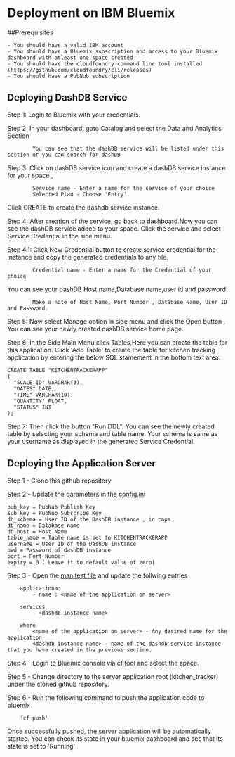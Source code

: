 # Deployment on IBM Bluemix

##Prerequisites

    - You should have a valid IBM account
    - You should have a Bluemix subscription and access to your Bluemix dashboard with atleast one space created
    - You should have the cloudfoundry command line tool installed
    (https://github.com/cloudfoundry/cli/releases)
    - You should have a PubNub subscription

## Deploying DashDB Service

Step 1: Login to Bluemix with your credentials.

Step 2: In your dashboard, goto Catalog and select the Data and Analytics Section
			
			You can see that the dashDB service will be listed under this section or you can search for dashDB 

Step 3: Click on dashDB service icon and create a dashDB service instance for your space ,
		
			Service name - Enter a name for the service of your choice
			Selected Plan - Choose 'Entry'.

Click CREATE to create the dashdb service instance.

Step 4: After creation of the service, go back to dashboard.Now you can see the dashDB service added to your space. Click the service and select Service Credential in the side menu.

Step 4.1: Click New Credential button to create service credential for the instance and copy the generated credentials to any file.

			Credential name - Enter a name for the Credential of your choice

You can see your dashDB Host name,Database name,user id and password.

    		Make a note of Host Name, Port Number , Database Name, User ID and Password.

Step 5: Now select Manage option in side menu and click the Open button , You can see your newly created dashDB service home page.

Step 6: In the Side Main Menu click Tables,Here you can create the table for this application.
		Click 'Add Table' to create the table for kitchen tracking application by entering the below SQL stamement in the bottom text area.
		
    CREATE TABLE "KITCHENTRACKERAPP" 
    (
      "SCALE_ID" VARCHAR(3),
      "DATES" DATE,
      "TIME" VARCHAR(10),
      "QUANTITY" FLOAT,
      "STATUS" INT 
    );



Step 7: Then click the button "Run DDL".
		You can see the newly created table by selecting your schema and table name. Your schema is same as your username as displayed in the generated Service Credential.


## Deploying the Application Server

Step 1 - Clone this github repository

Step 2 - Update the parameters in the [config.ini](kitchen_tracker/config.ini)

	pub_key = PubNub Publish Key
	sub_key = PubNub Subscribe Key
	db_schema = User ID of the DashDB instance , in caps
	db_name = Database name
	db_host = Host Name
	table_name = Table name is set to KITCHENTRACKERAPP
	username = User ID of the DashDB instance
	pwd = Password of dashDB instance
	port = Port Number
	expiry = 0 ( Leave it to default value of zero)
	

Step 3 - Open the [manifest file](https://github.com/shyampurk/kitchen-tracker/blob/master/kitchen_tracker/manifest.yml) and update the follwing entries

		applicationa:
			- name : <name of the application on server>
	
		services
			- <dashdb instance name>

		where 
			<name of the application on server> - Any desired name for the application
			<dashdb instance name> - name of the dashdb service instance that you have created in the previous section.


Step 4 - Login to Bluemix console via cf tool and select the space.

Step 5 - Change directory to the server application root (kitchen_tracker) under the cloned github repository.

Step 6 - Run the following command to push the application code to bluemix

		'cf push' 

Once successfully pushed, the server application will be automatically started. You can check its state in your bluemix dashboard and see that its state is set to 'Running'

